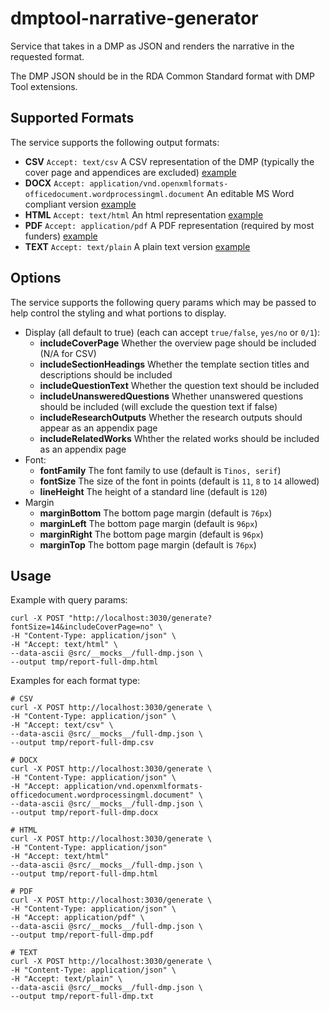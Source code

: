 # dmptool-narrative-generator
Service that takes in a DMP as JSON and renders the narrative in the requested format.

The DMP JSON should be in the RDA Common Standard format with DMP Tool extensions.

## Supported Formats

The service supports the following output formats:
- **CSV** `Accept: text/csv` A CSV representation of the DMP (typically the cover page and appendices are excluded) [example]()
- **DOCX** `Accept: application/vnd.openxmlformats-officedocument.wordprocessingml.document` An editable MS Word compliant version [example]() 
- **HTML** `Accept: text/html` An html representation [example](https://dmptool.org/plans/51258/export?format=html&export%5Bform%5D=true&phase_id=&export%5Bproject_details%5D=true&export%5Bsection_headings%5D=true&export%5Bquestion_text%5D=true&export%5Bunanswered_questions%5D=true&export%5Bresearch_outputs%5D=true&export%5Brelated_identifiers%5D=true&export%5Bformatting%5D%5Bfont_face%5D=Tinos%2C+serif&export%5Bformatting%5D%5Bfont_size%5D=11&export%5Bformatting%5D%5Bmargin%5D%5Btop%5D=25&export%5Bformatting%5D%5Bmargin%5D%5Bbottom%5D=25&export%5Bformatting%5D%5Bmargin%5D%5Bleft%5D=25&export%5Bformatting%5D%5Bmargin%5D%5Bright%5D=25&button=)
- **PDF** `Accept: application/pdf` A PDF representation (required by most funders) [example](https://dmptool.org/plans/51258/export.pdf?export%5Bpub%5D=true&export%5Bquestion_headings%5D=true)
- **TEXT** `Accept: text/plain` A plain text version [example]()

## Options

The service supports the following query params which may be passed to help control the styling and what portions to display.
- Display (all default to true) (each can accept `true/false`, `yes/no` or `0/1`):
  - **includeCoverPage** Whether the overview page should be included (N/A for CSV)
  - **includeSectionHeadings** Whether the template section titles and descriptions should be included
  - **includeQuestionText** Whether the question text should be included
  - **includeUnansweredQuestions** Whether unanswered questions should be included (will exclude the question text if false)
  - **includeResearchOutputs** Whether the research outputs should appear as an appendix page
  - **includeRelatedWorks** Whther the related works should be included as an appendix page
- Font:
  - **fontFamily** The font family to use (default is `Tinos, serif`)
  - **fontSize** The size of the font in points (default is `11`, `8` to `14` allowed)
  - **lineHeight** The height of a standard line (default is `120`)
- Margin
  - **marginBottom** The bottom page margin (default is `76px`)
  - **marginLeft** The bottom page margin (default is `96px`)
  - **marginRight** The bottom page margin (default is `96px`)
  - **marginTop** The bottom page margin (default is `76px`)

## Usage
Example with query params:
```shell
curl -X POST "http://localhost:3030/generate?fontSize=14&includeCoverPage=no" \
-H "Content-Type: application/json" \
-H "Accept: text/html" \
--data-ascii @src/__mocks__/full-dmp.json \
--output tmp/report-full-dmp.html
```

Examples for each format type:
```shell
# CSV
curl -X POST http://localhost:3030/generate \
-H "Content-Type: application/json" \
-H "Accept: text/csv" \
--data-ascii @src/__mocks__/full-dmp.json \
--output tmp/report-full-dmp.csv

# DOCX
curl -X POST http://localhost:3030/generate \
-H "Content-Type: application/json" \
-H "Accept: application/vnd.openxmlformats-officedocument.wordprocessingml.document" \
--data-ascii @src/__mocks__/full-dmp.json \
--output tmp/report-full-dmp.docx

# HTML
curl -X POST http://localhost:3030/generate \
-H "Content-Type: application/json" 
-H "Accept: text/html" 
--data-ascii @src/__mocks__/full-dmp.json \
--output tmp/report-full-dmp.html  

# PDF
curl -X POST http://localhost:3030/generate \
-H "Content-Type: application/json" \
-H "Accept: application/pdf" \
--data-ascii @src/__mocks__/full-dmp.json \
--output tmp/report-full-dmp.pdf

# TEXT
curl -X POST http://localhost:3030/generate \
-H "Content-Type: application/json" \
-H "Accept: text/plain" \
--data-ascii @src/__mocks__/full-dmp.json \
--output tmp/report-full-dmp.txt
```
